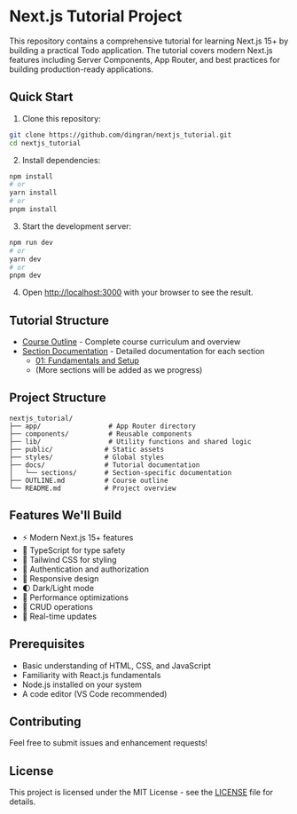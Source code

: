 # Next.js Tutorial Project

This repository contains a comprehensive tutorial for learning Next.js 15+ by building a practical Todo application. The tutorial covers modern Next.js features including Server Components, App Router, and best practices for building production-ready applications.

## Quick Start

1. Clone this repository:
```bash
git clone https://github.com/dingran/nextjs_tutorial.git
cd nextjs_tutorial
```

2. Install dependencies:
```bash
npm install
# or
yarn install
# or
pnpm install
```

3. Start the development server:
```bash
npm run dev
# or
yarn dev
# or
pnpm dev
```

4. Open [http://localhost:3000](http://localhost:3000) with your browser to see the result.

## Tutorial Structure

- [Course Outline](OUTLINE.md) - Complete course curriculum and overview
- [Section Documentation](docs/sections/) - Detailed documentation for each section
  - [01: Fundamentals and Setup](docs/sections/01-fundamentals-and-setup.md)
  - (More sections will be added as we progress)

## Project Structure

```
nextjs_tutorial/
├── app/                 # App Router directory
├── components/          # Reusable components
├── lib/                 # Utility functions and shared logic
├── public/             # Static assets
├── styles/             # Global styles
├── docs/               # Tutorial documentation
│   └── sections/       # Section-specific documentation
├── OUTLINE.md          # Course outline
└── README.md           # Project overview
```

## Features We'll Build

- ⚡️ Modern Next.js 15+ features
- 🎯 TypeScript for type safety
- 🎨 Tailwind CSS for styling
- 🔐 Authentication and authorization
- 📱 Responsive design
- 🌓 Dark/Light mode
- 🚀 Performance optimizations
- 📝 CRUD operations
- 🔄 Real-time updates

## Prerequisites

- Basic understanding of HTML, CSS, and JavaScript
- Familiarity with React.js fundamentals
- Node.js installed on your system
- A code editor (VS Code recommended)

## Contributing

Feel free to submit issues and enhancement requests!

## License

This project is licensed under the MIT License - see the [LICENSE](LICENSE) file for details. 